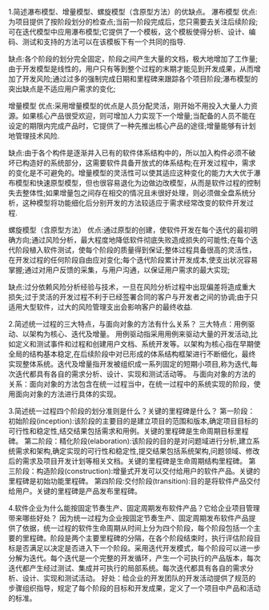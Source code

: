 1.简述瀑布模型、增量模型、螺旋模型（含原型方法）的优缺点。
瀑布模型
优点:为项目提供了按阶段划分的检查点;当前一阶段完成后，您只需要去关注后续阶段;可在迭代模型中应用瀑布模型;它提供了一个模板，这个模板使得分析、设计、编码、测试和支持的方法可以在该模板下有一个共同的指导.

缺点:各个阶段的划分完全固定，阶段之间产生大量的文档，极大地增加了工作量;由于开发模型是线性的，用户只有等到整个过程的末期才能见到开发成果，从而增加了开发风险;通过过多的强制完成日期和里程碑来跟踪各个项目阶段;瀑布模型的突出缺点是不适应用户需求的变化;

增量模型
优点:采用增量模型的优点是人员分配灵活，刚开始不用投入大量人力资源。如果核心产品很受欢迎，则可增加人力实现下一个增量;当配备的人员不能在设定的期限内完成产品时，它提供了一种先推出核心产品的途径;增量能够有计划地管理技术风险.

缺点:由于各个构件是逐渐并入已有的软件体系结构中的，所以加入构件必须不破坏已构造好的系统部分，这需要软件具备开放式的体系结构;在开发过程中，需求的变化是不可避免的。增量模型的灵活性可以使其适应这种变化的能力大大优于瀑布模型和快速原型模型，但也很容易退化为边做边改模型，从而是软件过程的控制失去整体性;如果增量包之间存在相交的情况且未很好处理，则必须做全盘系统分析，这种模型将功能细化后分别开发的方法较适应于需求经常改变的软件开发过程.

螺旋模型（含原型方法）
优点:通过原型的创建，使软件开发在每个迭代的最初明确方向;通过风险分析，最大程度地降低软件彻底失败造成损失的可能性;在每个迭代阶段植入软件测试，使每个阶段的质量得到保证;整体过程具备很高的灵活性，在开发过程的任何阶段自由应对变化;每个迭代阶段累计开发成本,使支出状况容易掌握;通过对用户反馈的采集，与用户沟通，以保证用户需求的最大实现;

缺点:过分依赖风险分析经验与技术，一旦在风险分析过程中出现偏差将造成重大损失;过于灵活的开发过程不利于已经签署合同的客户与开发者之间的协调;由于只适用大型软件，过大的风险管理支出会影响客户的最终收益.

2.简述统一过程的三大特点，与面向对象的方法有什么关系？
三大特点：用例驱动、以架构为核心、迭代及增量。 用例驱动指采用用例来驱动大量的开发活动,比如定义和测试事件和过程和创建用户文档、系统开发等。以架构为核心指在早期使全局的结构基本稳定,在后续阶段中对已形成的体系结构框架进行不断细化，最终实现整体系统。迭代及增量指开发被组织成一系列固定的短期小项目,称为迭代,每次迭代都具有各自的需求分析、设计、实现和测试活动等。
与面向对象的方法的关系：面向对象的方法包含在统一过程当中，在统一过程中的系统实现的阶段，使用面向对象的方法进行具体的实现。

3.简述统一过程四个阶段的划分准则是什么？关键的里程碑是什么？
第一阶段：初始阶段(inception):该阶段的主要目的是建立项目的范围和版本,确定项目目标的可行性和稳定性,结交结果包括需求和用例。关键的里程碑是生命周期目标里程碑。
第二阶段：精化阶段(elaboration):该阶段的目的是对问题域进行分析,建立系统需求和架构,确定实现的可行性和稳定性,提交结果包括系统架构,问题领域、修改后的需求及项目开发计划等相关文档。关键的里程碑是生命周期结构里程碑。
第三阶段：构造阶段(construction):增量式开发可以交付给用户的软件产品。关键的里程碑是初始功能里程碑。
第四阶段:交付阶段(transition):目的是将软件产品交付给用户。关键的里程碑是产品发布里程碑。

4.软件企业为什么能按固定节奏生产、固定周期发布软件产品？它给企业项目管理带来哪些好处？
因为统一过程为企业按固定节奏生产、固定周期发布软件产品提供了依据，统一过程的软件生命周期从时间上分为四个阶段，每个阶段包括一个主要的里程碑。阶段是两个主要里程碑的分隔，在各个阶段结束时，执行评估阶段目标是否满足以决定是否进入下一个阶段。采用迭代开发模式，每个阶段可以进一步分解为迭代。每个迭代是一个完整的开发循环，产生一个可执行的产品版本，每次迭代都产生经过测试、集成并可执行的局部系统。每次迭代都具有各自的需求分析、设计、实现和测试活动。
好处：给企业的开发团队的开发活动提供了规范的步骤组织指导，规定了每个阶段的目标和开发成果，定义了一个项目中产品和活动的标准。
